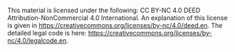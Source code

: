 
This material is licensed under the following: CC BY-NC 4.0 DEED Attribution-NonCommercial 4.0 International.
An explanation of this license is given in https://creativecommons.org/licenses/by-nc/4.0/deed.en. The detailed legal code is here: https://creativecommons.org/licenses/by-nc/4.0/legalcode.en.
